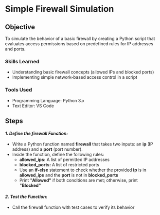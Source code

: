 # Simple Firewall Simulation

## Objective
To simulate the behavior of a basic firewall by creating a Python script that evaluates access permissions based on predefined rules for IP addresses and ports.

### Skills Learned

- Understanding basic firewall concepts (allowed IPs and blocked ports)
- Implementing simple network-based access control in a script

### Tools Used

- Programming Language: Python 3.x
- Text Editor: VS Code


## Steps
#### *1. Define the firewall Function:*

- Write a Python function named **firewall** that takes two inputs: an **ip** (IP address) and a **port** (port number).
- Inside the function, define the following rules:
  - **allowed_ips:** A list of permitted IP addresses
  - **blocked_ports:** A list of restricted ports
  - Use an **if-else** statement to check whether the provided **ip** is in **allowed_ips** and the **port** is not in **blocked_ports**
  - Print **"Allowed"** if both conditions are met; otherwise, print **"Blocked"**



#### *2. Test the Function:*

- Call the firewall function with test cases to verify its behavior





